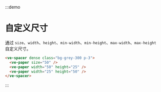 :::demo

# 自定义尺寸

通过 `size`、`width`、`height`、`min-width`、`min-height`、`max-width`、`max-height` 自定义尺寸。

```html
<ve-spacer dense class="bg-grey-300 p-3">
  <ve-paper size="50" />
  <ve-paper width="50" height="25" />
  <ve-paper width="25" height="50" />
</ve-spacer>
```

:::